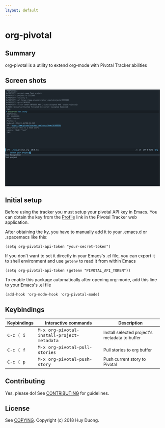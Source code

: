 ```yaml
---
layout: default
---
```


# org-pivotal
## Summary
org-pivotal is a utility to extend org-mode with Pivotal Tracker abilities

## Screen shots
![Screen shot](./assets/screen_shot.png)

## Initial setup
Before using the tracker you must setup your pivotal API key in Emacs. You can obtain the key from the [Profile](https://www.pivotaltracker.com/profile) link in the Pivotal Tracker web application.

After obtaining the ky, you have to manually add it to your .emacs.d or .spacemacs like this:

``` emacs-lisp
(setq org-pivotal-api-token "your-secret-token")
```

If you don't want to set it directly in your Emacs's .el file, you can export it to shell environment and use `getenv` to read it from within Emacs

``` emacs-lisp
(setq org-pivotal-api-token (getenv "PIVOTAL_API_TOKEN"))
```

To enable this package automatically after opening org-mode, add this line to your Emacs's .el file

``` emacs-lisp
(add-hook 'org-mode-hook 'org-pivotal-mode)
```

## Keybindings

| Keybindings        | Interactive commands                                | Description                                   |
|--------------------|-----------------------------------------------------|-----------------------------------------------|
| <kbd>C-c ( i</kbd> | <kbd>M-x org-pivotal-install-project-metadata</kbd> | Install selected project's metadata to buffer |
| <kbd>C-c ( f</kbd> | <kbd>M-x org-pivotal-pull-stories</kbd>             | Pull stories to org buffer                    |
| <kbd>C-c ( p</kbd> | <kbd>M-x org-pivotal-push-story</kbd>               | Push current story to Pivotal                 |

## Contributing
Yes, please do! See [CONTRIBUTING](https://github.com/org-pivotal/org-pivotal/blob/master/CONTRIBUTING.md) for guidelines.

## License
See [COPYING](https://github.com/org-pivotal/org-pivotal/blob/master/COPYING). Copyright (c) 2018 Huy Duong.
